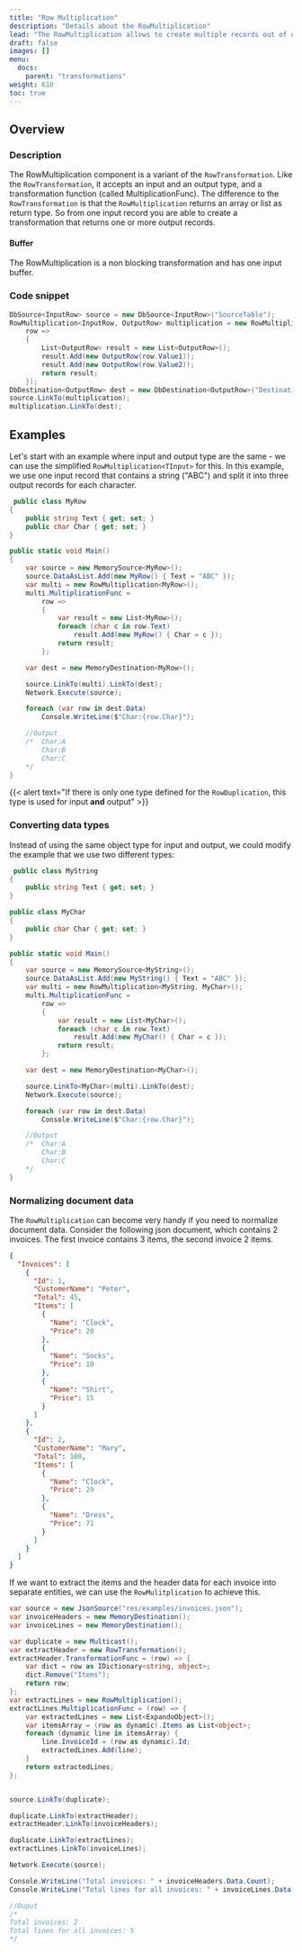 ```yaml
---
title: "Row Multiplication"
description: "Details about the RowMultiplication"
lead: "The RowMultiplication allows to create multiple records out of one input record. It works like a RowTransformation - so it accepts an input and an output type - but instead of just modifying one records it can return an array of records (when you return an empty list, it will even remove the incoming row)."
draft: false
images: []
menu:
  docs:
    parent: "transformations"
weight: 610
toc: true
---
```


## Overview

### Description

The RowMultiplication component is a variant of the `RowTransformation`. Like the `RowTransformation`, it accepts an input and an output type, and a transformation function (called MultiplicationFunc). The difference to the `RowTransformation` is that the `RowMultiplication` returns an array or list as return type. So from one input record you are able to create a transformation that returns one or more output records.

#### Buffer

The RowMultiplication is a non blocking transformation and has one input buffer.

### Code snippet

```C#
DbSource<InputRow> source = new DbSource<InputRow>("SourceTable");
RowMultiplication<InputRow, OutputRow> multiplication = new RowMultiplication<InputRow, OutputRow>(
    row =>
    {
        List<OutputRow> result = new List<OutputRow>();
        result.Add(new OutputRow(row.Value1));
        result.Add(new OutputRow(row.Value2));
        return result;
    });
DbDestination<OutputRow> dest = new DbDestination<OutputRow>("DestinationTable");
source.LinkTo(multiplication);
multiplication.LinkTo(dest);
```

## Examples

Let's start with an example where input and output type are the same - we can use the simplified `RowMultiplication<TInput>` for this. In this example, we use one input record that contains a string ("ABC") and split it into three output records for each character.

```C#
 public class MyRow
{
    public string Text { get; set; }
    public char Char { get; set; }
}

public static void Main()
{
    var source = new MemorySource<MyRow>();
    source.DataAsList.Add(new MyRow() { Text = "ABC" });
    var multi = new RowMultiplication<MyRow>();
    multi.MultiplicationFunc =
        row =>
        {
            var result = new List<MyRow>();
            foreach (char c in row.Text)
                result.Add(new MyRow() { Char = c });
            return result;
        };

    var dest = new MemoryDestination<MyRow>();

    source.LinkTo(multi).LinkTo(dest);
    Network.Execute(source);

    foreach (var row in dest.Data)
        Console.WriteLine($"Char:{row.Char}");

    //Output
    /*  Char:A
        Char:B
        Char:C
    */
}
```

{{< alert text="If there is only one type defined for the <code>RowDuplication</code>, this type is used for input <b>and</b> output" >}}

### Converting data types

Instead of using the same object type for input and output, we could modify the example that we use two different types:

```C#
 public class MyString
{
    public string Text { get; set; }
}

public class MyChar
{
    public char Char { get; set; }
}

public static void Main()
{
    var source = new MemorySource<MyString>();
    source.DataAsList.Add(new MyString() { Text = "ABC" });
    var multi = new RowMultiplication<MyString, MyChar>();
    multi.MultiplicationFunc =
        row =>
        {
            var result = new List<MyChar>();
            foreach (char c in row.Text)
                result.Add(new MyChar() { Char = c });
            return result;
        };

    var dest = new MemoryDestination<MyChar>();

    source.LinkTo<MyChar>(multi).LinkTo(dest);
    Network.Execute(source);

    foreach (var row in dest.Data)
        Console.WriteLine($"Char:{row.Char}");

    //Output
    /*  Char:A
        Char:B
        Char:C
    */
}
```

### Normalizing document data

The `RowMultiplication` can become very handy if you need to normalize document data. Consider the following json document, which contains 2 invoices. The first invoice contains 3 items, the second invoice 2 items.

```json
{
  "Invoices": [
    {
      "Id": 1,
      "CustomerName": "Peter",
      "Total": 45,
      "Items": [
        {
          "Name": "Clock",
          "Price": 20
        },
        {
          "Name": "Socks",
          "Price": 10
        },
        {
          "Name": "Shirt",
          "Price": 15
        }
      ]
    },
    {
      "Id": 2,
      "CustomerName": "Mary",
      "Total": 100,
      "Items": [
        {
          "Name": "Clock",
          "Price": 29
        },
        {
          "Name": "Dress",
          "Price": 71
        }
      ]
    }
  ]
}
```

If we want to extract the items and the header data for each invoice into separate entities, we can use the `RowMulitplication` to achieve this.

```C#
var source = new JsonSource("res/examples/invoices.json");
var invoiceHeaders = new MemoryDestination();
var invoiceLines = new MemoryDestination();

var duplicate = new Multicast();
var extractHeader = new RowTransformation();
extractHeader.TransformationFunc = (row) => {
    var dict = row as IDictionary<string, object>;
    dict.Remove("Items");
    return row;
};
var extractLines = new RowMultiplication();
extractLines.MultiplicationFunc = (row) => {
    var extractedLines = new List<ExpandoObject>();
    var itemsArray = (row as dynamic).Items as List<object>;
    foreach (dynamic line in itemsArray) {
        line.InvoiceId = (row as dynamic).Id;
        extractedLines.Add(line);
    }
    return extractedLines;
};


source.LinkTo(duplicate);

duplicate.LinkTo(extractHeader);
extractHeader.LinkTo(invoiceHeaders);

duplicate.LinkTo(extractLines);
extractLines.LinkTo(invoiceLines);

Network.Execute(source);

Console.WriteLine("Total invoices: " + invoiceHeaders.Data.Count);
Console.WriteLine("Total lines for all invoices: " + invoiceLines.Data.Count);

//Ouput
/*
Total invoices: 2
Total lines for all invoices: 5
*/
```
